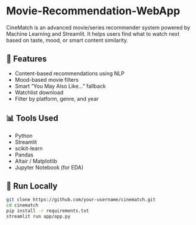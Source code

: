# Movie-Recommendation-WebApp

CineMatch is an advanced movie/series recommender system powered by Machine Learning and Streamlit. It helps users find what to watch next based on taste, mood, or smart content similarity.

## 🔧 Features

- Content-based recommendations using NLP
- Mood-based movie filters
- Smart “You May Also Like…” fallback
- Watchlist download
- Filter by platform, genre, and year

## 📊 Tools Used

- Python
- Streamlit
- scikit-learn
- Pandas
- Altair / Matplotlib
- Jupyter Notebook (for EDA)

## 🚀 Run Locally

```bash
git clone https://github.com/your-username/cinematch.git
cd cinematch
pip install -r requirements.txt
streamlit run app/app.py
